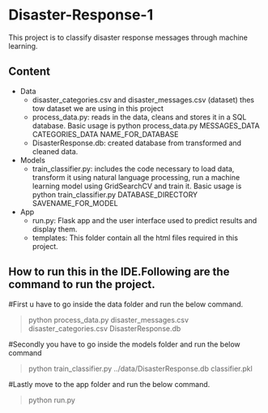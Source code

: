 # Disaster-Response-1
This project is to classify disaster response messages through machine learning. 
## Content
- Data
  - disaster_categories.csv and disaster_messages.csv (dataset) thes tow dataset we are using in this project
  - process_data.py: reads in the data, cleans and stores it in a SQL database. Basic usage is python process_data.py MESSAGES_DATA CATEGORIES_DATA NAME_FOR_DATABASE
  - DisasterResponse.db: created database from transformed and cleaned data.
- Models
  - train_classifier.py: includes the code necessary to load data, transform it using natural language processing, run a machine learning model using GridSearchCV and train it. Basic usage is python train_classifier.py DATABASE_DIRECTORY SAVENAME_FOR_MODEL  
- App
  - run.py: Flask app and the user interface used to predict results and display them.
  - templates: This folder contain all the html files required in this project.

## How to run this in the IDE.Following are the command to run the project.
#First u have to go inside the data folder and run the below command.

> python process_data.py disaster_messages.csv disaster_categories.csv DisasterResponse.db

#Secondly you have to go inside the models folder and run the below command

> python train_classifier.py ../data/DisasterResponse.db classifier.pkl

#Lastly move to the app folder and run the below command.

> python run.py
